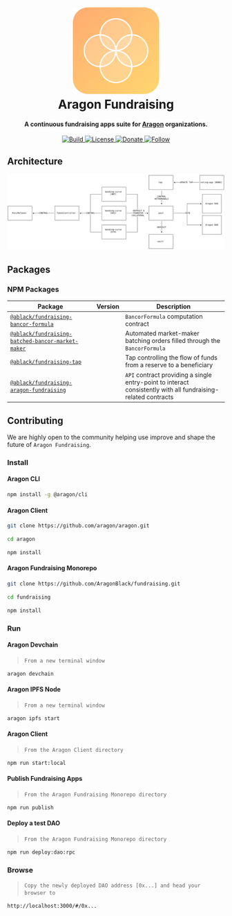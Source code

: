 <h1 align="center">
 <img src="./.github/images/icon.svg" alt="Aragon Fundraising" width="200">
  <br>
  Aragon Fundraising
  <br>
</h1>

<h4 align="center">
    A continuous fundraising apps suite for <a href="https://www.aragon.org" target="_blank">Aragon</a> organizations.
</h4>

<p align="center">
  <a href="https://badge.fury.io/js/electron-markdownify">
    <img
        src="https://travis-ci.org/AragonBlack/fundraising.svg?branch=next"
        alt="Build"
    >
  </a>
  <a href="https://www.gnu.org/licenses/agpl-3.0">
    <img
        src="https://img.shields.io/badge/License-AGPL%20v3-blue.svg"
        alt="License"
    >
  </a>
  <a href="https://en.cryptobadges.io/donate/0x233373130f7d859c1d743d01b7dfa09b9667a69a">
    <img
        src="https://en.cryptobadges.io/badge/micro/0x233373130f7d859c1d743d01b7dfa09b9667a69a"
        alt="Donate"
    >
  </a>
  <a href="https://twitter.com/AragonBlackTeam">
    <img 
        src="https://img.shields.io/twitter/follow/AragonBlackTeam?label=Follow"
        alt="Follow"
    >
  </a>
</p>

## Architecture

![Architecture](.github/images/architecture.svg)


## Packages


### NPM Packages

| Package                                                                                | Version | Description                                                                                                   |
| -------------------------------------------------------------------------------------- | ------- | ------------------------------------------------------------------------------------------------------------- |
| [`@ablack/fundraising-bancor-formula`](/apps/bancor-formula)                           |         | `BancorFormula` computation contract                                                                          |
| [`@ablack/fundraising-batched-bancor-market-maker`](/apps/batched-bancor-market-maker) |         | Automated market-maker batching orders filled through the `BancorFormula`                                     |
| [`@ablack/fundraising-tap`](/apps/tap)                                                 |         | Tap controlling the flow of funds from a reserve to a beneficiary                                             |
| [`@ablack/fundraising-aragon-fundraising`](/apps/aragon-fundraising)                   |         | `API` contract providing a single entry-point to interact consistently with all fundraising-related contracts |


## Contributing

We are highly open to the community helping use improve and shape the future of `Aragon Fundraising`.

### Install

#### Aragon CLI

```bash
npm install -g @aragon/cli
```

#### Aragon Client

```bash
git clone https://github.com/aragon/aragon.git
```

```bash
cd aragon
```

```bash
npm install
```

#### Aragon Fundraising Monorepo

```bash
git clone https://github.com/AragonBlack/fundraising.git
```

```bash
cd fundraising
```

```bash
npm install
```

### Run

#### Aragon Devchain
> `From a new terminal window`

```bash
aragon devchain
```

#### Aragon IPFS Node
> `From a new terminal window`

```bash
aragon ipfs start
```

#### Aragon Client
> `From the Aragon Client directory`

```bash
npm run start:local
```

#### Publish Fundraising Apps
> `From the Aragon Fundraising Monorepo directory`

```bash
npm run publish
```

#### Deploy a test DAO
> `From the Aragon Fundraising Monorepo directory`

```bash
npm run deploy:dao:rpc
```

### Browse

> `Copy the newly deployed DAO address [0x...] and head your browser to`
```bash 
http://localhost:3000/#/0x...
```
